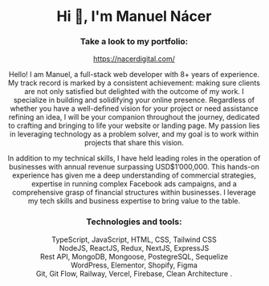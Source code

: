 <h1 align="center">Hi 👋, I'm Manuel Nácer</h1>

<h3 align="center">Take a look to my portfolio:</h3>
<a href="https://nacerdigital.com/" target="_blank" rel="noreferrer"><p align="center">https://nacerdigital.com/</p></a> 

<p align="center">
Hello! I am Manuel, a full-stack web developer with 8+ years of experience. My track record is marked by a consistent achievement: making sure clients are not only satisfied but delighted with the outcome of my work. I specialize in building and solidifying your online presence. Regardless of whether you have a well-defined vision for your project or need assistance refining an idea, I will be your companion throughout the journey, dedicated to crafting and bringing to life your website or landing page. My passion lies in leveraging technology as a problem solver, and my goal is to work within projects that share this vision.


</p>
<p align="center">
In addition to my technical skills, I have held leading roles in the operation of businesses with annual revenue surpassing USD$1’000,000. This hands-on experience has given me a deep understanding of commercial strategies, expertise in running complex Facebook ads campaigns, and a comprehensive grasp of financial structures within businesses. I leverage my tech skills and business expertise to bring value to the table.
</p>


<h3 align="center">Technologies and tools:</h3>
<p align="center">
TypeScript, JavaScript, HTML, CSS, Tailwind CSS <br>
NodeJS, ReactJS, Redux, NextJS, ExpressJS <br>
Rest API, MongoDB, Mongoose, PostegreSQL, Sequelize <br>
  WordPress, Elementor, Shopify, Figma <br>
Git, Git Flow, Railway, Vercel, Firebase, Clean Architecture .
  </p>
<br>


